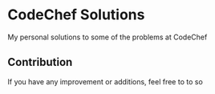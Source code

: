 # CodeChef Solutions
My personal solutions to some of the problems at CodeChef

## Contribution
If you have any improvement or additions, feel free to to so
